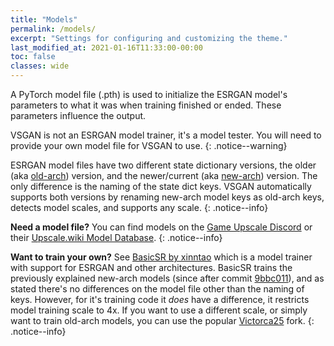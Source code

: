 ```yaml
---
title: "Models"
permalink: /models/
excerpt: "Settings for configuring and customizing the theme."
last_modified_at: 2021-01-16T11:33:00-00:00
toc: false
classes: wide
---
```


A PyTorch model file (.pth) is used to initialize the ESRGAN model's parameters to what it was when training finished or ended. These parameters influence the output.

VSGAN is not an ESRGAN model trainer, it's a model tester. You will need to provide your own model file for VSGAN to use.
{: .notice--warning}

ESRGAN model files have two different state dictionary versions, the older (aka [old-arch](https://github.com/xinntao/BasicSR/releases/tag/v0.0)) version, and the
newer/current (aka [new-arch](https://github.com/xinntao/BasicSR/releases/tag/v1.0.0)) version. The only difference is the naming of the state dict keys.
VSGAN automatically supports both versions by renaming new-arch model keys as old-arch keys, detects model scales, and supports any scale.
{: .notice--info}

**Need a model file?** You can find models on the [Game Upscale Discord](https://discord.gg/cpAUpDK) or their [Upscale.wiki Model Database](https://upscale.wiki/wiki/Model_Database).
{: .notice--info}

**Want to train your own?** See [BasicSR by xinntao](https://github.com/xinntao/BasicSR) which is a model trainer with support for ESRGAN and other architectures.
BasicSR trains the previously explained new-arch models (since after commit [9bbc011](https://github.com/xinntao/BasicSR/releases/tag/v0.0)), and as stated there's no
differences on the model file other than the naming of keys. However, for it's training code it *does* have a difference, it restricts model training scale to 4x.
If you want to use a different scale, or simply want to train old-arch models, you can use the popular [Victorca25](https://github.com/victorca25/BasicSR) fork.
{: .notice--info}